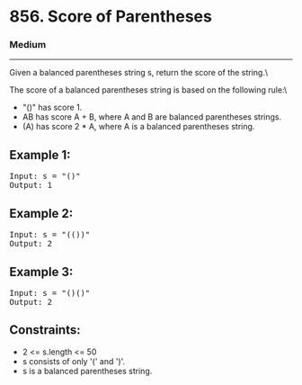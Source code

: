 # 856. Score of Parentheses

### Medium

---

Given a balanced parentheses string s, return the score of the string.\

The score of a balanced parentheses string is based on the following rule:\

- "()" has score 1.
- AB has score A + B, where A and B are balanced parentheses strings.
- (A) has score 2 \* A, where A is a balanced parentheses string.

## Example 1:

<pre>
Input: s = "()"
Output: 1
</pre>

## Example 2:

<pre>
Input: s = "(())"
Output: 2
</pre>

## Example 3:

<pre>
Input: s = "()()"
Output: 2
</pre>

## Constraints:

- 2 <= s.length <= 50
- s consists of only '(' and ')'.
- s is a balanced parentheses string.
